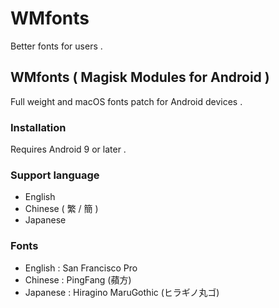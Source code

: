 # WMfonts

Better fonts for users .

## WMfonts ( Magisk Modules for Android )

Full weight and macOS fonts patch for Android devices .

  ### Installation
  
  Requires Android 9 or later .
  
  ### Support language
  
  * English
  * Chinese ( 繁 / 簡 )
  * Japanese


  ### Fonts
  
  * English : San Francisco Pro
  * Chinese : PingFang (蘋方)
  * Japanese : Hiragino MaruGothic (ヒラギノ丸ゴ)
  
  
  
  
